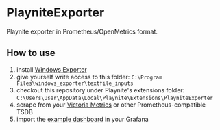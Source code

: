 # PlayniteExporter

Playnite exporter in Prometheus/OpenMetrics format.

## How to use

1. install [Windows Exporter](https://github.com/prometheus-community/windows_exporter)
2. give yourself write access to this folder: `C:\Program Files\windows_exporter\textfile_inputs`
3. checkout this repository under Playnite's extensions folder: `C:\Users\User\AppData\Local\Playnite\Extensions\PlayniteExporter`
4. scrape from your [Victoria Metrics](https://victoriametrics.com/) or other Prometheus-compatible TSDB
5. import the [example dashboard](https://grafana.com/grafana/dashboards/15916) in your Grafana
